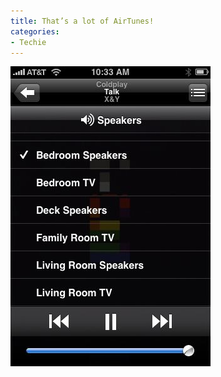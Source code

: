 ```yaml
---
title: That’s a lot of AirTunes!
categories:
- Techie
---
```


![](/assets/posts/2008/6318595d44b0c803dff864c93a85f577.png)
